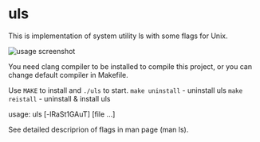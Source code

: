 # uls
This is implementation of system utility ls with some flags for Unix.

![usage screenshot](https://github.com/okulinich/uls/blob/master/ush_usage.png?raw=true)

You need clang compiler to be installed to compile this 
project, or you can change default compiler in Makefile.

Use `MAKE` to install and `./uls` to start.
`make uninstall` - uninstall uls
`make reistall` - uninstall & install uls

usage: uls [-lRaSt1GAuT] [file ...]

See detailed descriprion of flags in man page (man ls).
